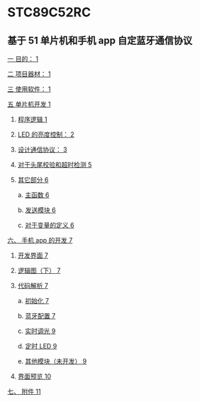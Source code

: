 # STC89C52RC


## 基于 51 单片机和手机 app 自定蓝牙通信协议

[一 目的： 1](#一-目的)

[二 项目器材： 1](#二-项目器材)

[三 使用软件： 1](#_bookmark2)

[五 单片机开发 1](#五-单片机开发)

1. [程序逻辑 1](#程序逻辑)

2. [LED 的亮度控制： 2](#led-的亮度控制)

3. [设计通信协议： 3](#bookmark6)

4. [对于头尾校验和超时检测 5](#对于头尾校验和超时检测)

5. [其它部分 6](#其它部分)

   a.  [主函数 6](#bookmark9)

   b.  [发送模块 6](#_bookmark10)

   c.  [对于变量的定义 6](#_bookmark11)

[六、 手机 app 的开发 7](#六-手机-app-的开发)

1. [开发界面 7](#开发界面)

2. [逻辑图（下） 7](#逻辑图下)

3. [代码解析 7](#代码解析)

   a.  [初始化 7](#bookmark16)

   b.  [蓝牙配置 7](#bookmark17)

   c.  [实时调光 9](#bookmark18)

   d.  [定时 LED 9](#bookmark19)

   e.  [其他模块（未开发） 9](#bookmark20)

4. [界面预览 10](#界面预览)

[七、 附件 11](#七-附件)
